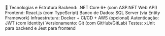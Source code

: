📌 Tecnologias e Estrutura
Backend: .NET Core 6+ (com ASP.NET Web API)
Frontend: React.js (com TypeScript)
Banco de Dados: SQL Server (via Entity Framework)
Infraestrutura: Docker + CI/CD + AWS (opcional)
Autenticação: JWT (com Identity)
Versionamento: Git (com GitHub/GitLab)
Testes: xUnit para backend e Jest para frontend